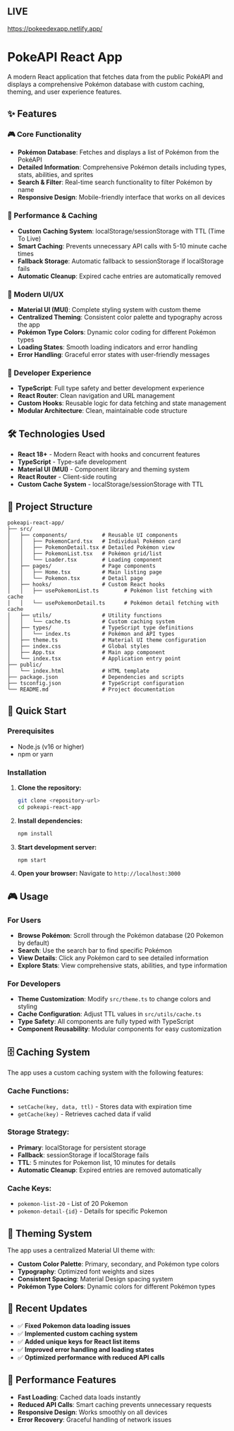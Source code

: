 ## LIVE
https://pokeedexapp.netlify.app/

# PokeAPI React App

A modern React application that fetches data from the public PokéAPI and displays a comprehensive Pokémon database with custom caching, theming, and user experience features.

## ✨ Features

### 🎮 Core Functionality
- **Pokémon Database**: Fetches and displays a list of Pokémon from the PokéAPI
- **Detailed Information**: Comprehensive Pokémon details including types, stats, abilities, and sprites
- **Search & Filter**: Real-time search functionality to filter Pokémon by name
- **Responsive Design**: Mobile-friendly interface that works on all devices

### 🚀 Performance & Caching
- **Custom Caching System**: localStorage/sessionStorage with TTL (Time To Live)
- **Smart Caching**: Prevents unnecessary API calls with 5-10 minute cache times
- **Fallback Storage**: Automatic fallback to sessionStorage if localStorage fails
- **Automatic Cleanup**: Expired cache entries are automatically removed

### 🎨 Modern UI/UX
- **Material UI (MUI)**: Complete styling system with custom theme
- **Centralized Theming**: Consistent color palette and typography across the app
- **Pokémon Type Colors**: Dynamic color coding for different Pokémon types
- **Loading States**: Smooth loading indicators and error handling
- **Error Handling**: Graceful error states with user-friendly messages

### 🎯 Developer Experience
- **TypeScript**: Full type safety and better development experience
- **React Router**: Clean navigation and URL management
- **Custom Hooks**: Reusable logic for data fetching and state management
- **Modular Architecture**: Clean, maintainable code structure

## 🛠 Technologies Used

- **React 18+** - Modern React with hooks and concurrent features
- **TypeScript** - Type-safe development
- **Material UI (MUI)** - Component library and theming system
- **React Router** - Client-side routing
- **Custom Cache System** - localStorage/sessionStorage with TTL

## 📁 Project Structure

```
pokeapi-react-app/
├── src/
│   ├── components/           # Reusable UI components
│   │   ├── PokemonCard.tsx   # Individual Pokémon card
│   │   ├── PokemonDetail.tsx # Detailed Pokémon view
│   │   ├── PokemonList.tsx   # Pokémon grid/list
│   │   └── Loader.tsx        # Loading component
│   ├── pages/                # Page components
│   │   ├── Home.tsx          # Main listing page
│   │   └── Pokemon.tsx       # Detail page
│   ├── hooks/                # Custom React hooks
│   │   ├── usePokemonList.ts        # Pokémon list fetching with cache
│   │   └── usePokemonDetail.ts      # Pokémon detail fetching with cache
│   ├── utils/                # Utility functions
│   │   └── cache.ts          # Custom caching system
│   ├── types/                # TypeScript type definitions
│   │   └── index.ts          # Pokémon and API types
│   ├── theme.ts              # Material UI theme configuration
│   ├── index.css             # Global styles
│   ├── App.tsx               # Main app component
│   └── index.tsx             # Application entry point
├── public/
│   └── index.html            # HTML template
├── package.json              # Dependencies and scripts
├── tsconfig.json             # TypeScript configuration
└── README.md                 # Project documentation
```

## 🚀 Quick Start

### Prerequisites
- Node.js (v16 or higher)
- npm or yarn

### Installation

1. **Clone the repository:**
   ```bash
   git clone <repository-url>
   cd pokeapi-react-app
   ```

2. **Install dependencies:**
   ```bash
   npm install
   ```

3. **Start development server:**
   ```bash
   npm start
   ```

4. **Open your browser:**
   Navigate to `http://localhost:3000`

## 🎮 Usage

### For Users
- **Browse Pokémon**: Scroll through the Pokémon database (20 Pokemon by default)
- **Search**: Use the search bar to find specific Pokémon
- **View Details**: Click any Pokémon card to see detailed information
- **Explore Stats**: View comprehensive stats, abilities, and type information

### For Developers
- **Theme Customization**: Modify `src/theme.ts` to change colors and styling
- **Cache Configuration**: Adjust TTL values in `src/utils/cache.ts`
- **Type Safety**: All components are fully typed with TypeScript
- **Component Reusability**: Modular components for easy customization

## 🗄️ Caching System

The app uses a custom caching system with the following features:

### **Cache Functions:**
- `setCache(key, data, ttl)` - Stores data with expiration time
- `getCache(key)` - Retrieves cached data if valid


### **Storage Strategy:**
- **Primary**: localStorage for persistent storage
- **Fallback**: sessionStorage if localStorage fails
- **TTL**: 5 minutes for Pokemon list, 10 minutes for details
- **Automatic Cleanup**: Expired entries are removed automatically

### **Cache Keys:**
- `pokemon-list-20` - List of 20 Pokemon
- `pokemon-detail-{id}` - Details for specific Pokemon

## 🎨 Theming System

The app uses a centralized Material UI theme with:

- **Custom Color Palette**: Primary, secondary, and Pokémon type colors
- **Typography**: Optimized font weights and sizes
- **Consistent Spacing**: Material Design spacing system
- **Pokémon Type Colors**: Dynamic colors for different Pokémon types

## 🔧 Recent Updates

- ✅ **Fixed Pokemon data loading issues**
- ✅ **Implemented custom caching system**
- ✅ **Added unique keys for React list items**
- ✅ **Improved error handling and loading states**
- ✅ **Optimized performance with reduced API calls**

## 🚀 Performance Features

- **Fast Loading**: Cached data loads instantly
- **Reduced API Calls**: Smart caching prevents unnecessary requests
- **Responsive Design**: Works smoothly on all devices
- **Error Recovery**: Graceful handling of network issues

